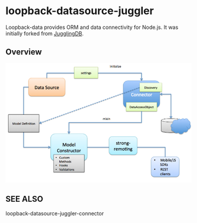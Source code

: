 # loopback-datasource-juggler

Loopback-data provides ORM and data connectivity for Node.js. It was initially forked from [JugglingDB](https://github.com/1602/jugglingdb).

## Overview

![loopback-datasource-juggler](loopback-datasource-juggler.png "Loopback Data Diagram")

## SEE ALSO

loopback-datasource-juggler-connector
